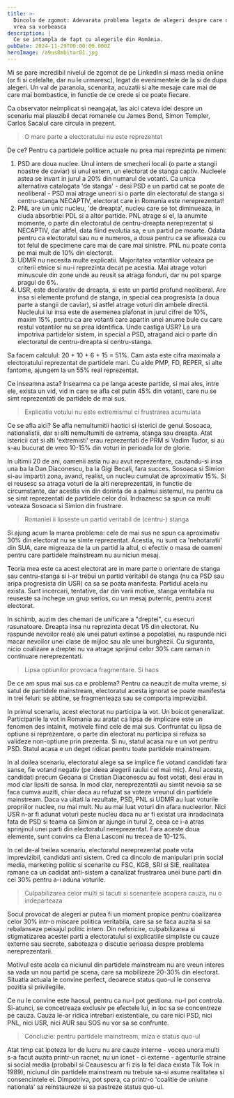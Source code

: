 ```yaml
---
title: >-
  Dincolo de zgomot: Adevarata problema legata de alegeri despre care nimeni nu
  vrea sa vorbeasca
description: |
  Ce se intampla de fapt cu alegerile din România.
pubDate: 2024-11-29T00:00:00.000Z
heroImage: /a9us8mbitar81.jpg
---
```


Mi se pare incredibil nivelul de zgomot de pe LinkedIn si mass media online (or fi si celelalte, dar nu le urmaresc), legat de evenimentele de la si de dupa alegeri. Un val de paranoia, scenarita, acuzatii si alte mesaje care mai de care mai bombastice, in functie de ce crede si ce poate fiecare.

Ca observator neimplicat si neangajat, las aici cateva idei despre un scenariu mai plauzibil decat romanele cu James Bond, Simon Templer, Carlos Sacalul care circula in prezent.

> O mare parte a electoratului nu este reprezentat

De ce? Pentru ca partidele politice actuale nu prea mai reprezinta pe nimeni:

1. PSD are doua nuclee. Unul intern de smecheri locali (o parte a stangii noastre de caviar) si unul extern, un electorat de stanga captiv. Nucleele astea se invart in jurul a 20% din numarul de votanti. Ca unica alternativa catalogata 'de stanga' - desi PSD e un partid cat se poate de neoliberal - PSD mai atrage uneori si o parte din electoratul de stanga si centru-stanga NECAPTIV, electorat care in Romania este nereprezentat!
2. PNL are un unic nucleu, 'de dreapta', nucleu care se tot diminueaza, in ciuda absorbtiei PDL si a altor partide. PNL atrage si el, la anumite momente, o parte din electoratul de centru-dreapta nereprezentat si NECAPTIV, dar altfel, data fiind evolutia sa, e un partid pe moarte. Odata pentru ca electoratul sau nu e numeros, a doua pentru ca se afiseaza cu tot felul de specimene care mai de care mai sinistre. PNL nu poate conta pe mai mult de 10% din electorat.
3. UDMR nu necesita multe explicatii. Majoritatea votantilor voteaza pe criterii etnice si nu-i reprezinta decat pe acestia. Mai atrage voturi minuscule din zone unde au reusit sa atraga fonduri, dar nu pot sparge pragul de 6%.
4. USR, este declarativ de dreapta, si este un partid profund neoliberal. Are insa si elemente profund de stanga, in special cea progresista (a doua parte a stangii de caviar), si astfel atrage voturi din ambele directii. Nucleului lui insa este de asemenea plafonat in jurul cifrei de 10%, maxim 15%, pentru ca are votanti care apartin unei anume bule cu care restul votantilor nu se prea identifica. Unde castiga USR? La ura impotriva partidelor sistem, in special a PSD, atragand aici o parte din electoratul de centru-dreapta si centru-stanga.

Sa facem calculul: 20 + 10 + 6 + 15 = 51%. Cam asta este cifra maximala a electoratului reprezentat de partidele mari. Cu alde PMP, FD, REPER, si alte fantome, ajungem la un 55% real reprezentat.

Ce inseamna asta? Inseamna ca pe langa aceste partide, si mai ales, intre ele, exista un vid, vid in care se afla cel putin 45% din votanti, care nu se simt reprezentati de partidele de mai sus.

> Explicatia votului nu este extremismul ci frustrarea acumulata

Ce se afla aici? Se afla nemultumitii haotici si isterici de genul Sosoaca, nationalistii, dar si alti nemultumiti de extrema, stanga sau dreapta. Atat istericii cat si alti 'extremisti' erau reprezentati de PRM si Vadim Tudor, si au s-au bucurat de vreo 10-15% din voturi in perioada lor de glorie.

In ultimii 20 de ani, oamenii astia nu au avut reprezentare, cautandu-si insa una ba la Dan Diaconescu, ba la Gigi Becali, fara succes. Sosoaca si Simion si-au impartit zona, avand, realist, un nucleu cumulat de aproximativ 15%. Si ei reusesc sa atraga voturi de la alti nereprezentati, in functie de circumstante, dar acestia vin din dorinta de a palmui sistemul, nu pentru ca se simt reprezentati de partidele celor doi. Indraznesc sa spun ca multi voteaza Sosoaca si Simion din frustrare.

> Romaniei ii lipseste un partid veritabil de (centru-) stanga

Si ajung acum la marea problema: cele de mai sus ne spun ca aproximativ 30% din electorat nu se simte reprezentat. Acestia, nu sunt ca 'nehotaratii' din SUA, care migreaza de la un partid la altul, ci efectiv o masa de oameni pentru care partidele mainstream nu au niciun mesaj.

Teoria mea este ca acest electorat are in mare parte o orientare de stanga sau centru-stanga si i-ar trebui un partid veritabil de stanga (nu ca PSD sau aripa progresista din USR) ca sa se poata manifesta. Partidul acela nu exista. Sunt incercari, tentative, dar din varii motive, stanga veritabila nu reuseste sa inchege un grup serios, cu un mesaj puternic, pentru acest electorat.

In schimb, auzim des chemari de unificare a "dreptei", cu esecuri rasunatoare. Dreapta insa nu reprezinta decat 1/5 din electorat. Nu raspunde nevoilor reale ale unei paturi extinse a popolatiei, nu raspunde nici macar nevoilor unei clase de mijloc sau ale unei burghezii. Cu siguranta, nicio coalizare a dreptei nu va atrage sprijinul celor 30% care raman in continuare nereprezentati.

> Lipsa optiunilor provoaca fragmentare. Si haos

De ce am spus mai sus ca e problema? Pentru ca neauzit de multa vreme, si satul de partidele mainstream, electoratul acesta ignorat se poate manifesta in trei feluri: se abtine, se fragmenteaza sau se comporta imprevizibil.

In primul scenariu, acest electorat nu participa la vot. Un boicot generalizat. Participarile la vot in Romania au aratat ca lipsa de implicare este un fenomen des intalnit, motivele fiind cele de mai sus. Confruntat cu lipsa de optiune si reprezentare, o parte din electorat nu participa si refuza sa valideze non-optiune prin prezenta. Si nu, statul acasa nu e un vot pentru PSD. Statul acasa e un deget ridicat pentru toate partidele mainstream.

In al doilea scenariu, electoratul alege sa se implice fie votand candidati fara sanse, fie votand negativ (pe ideea alegerii raului cel mai mic). Anul acesta, candidati precum Geoana si Cristian Diaconescu au fost votati, desi erau in mod clar lipsiti de sansa. In mod clar, nereprezentatii au simtit nevoia sa se faca cumva auziti, chiar daca au refuzat sa voteze vreunul din partidele mainstream. Daca va uitati la rezultate, PSD, PNL si UDMR au luat voturile propriilor nuclee, nu mai mult. Nu au mai luat voturi din afara nucleerlor. Nici USR n-ar fi adunat voturi peste nucleu daca nu ar fi existat ura inradacinata fata de PSD si teama ca Simion ar ajunge in turul 2, ceea ce i-a atras sprinjinul unei parti din electoratul nereprezentat. Fara aceste doua elemente, sunt convins ca Elena Lasconi nu trecea de 10-12%.

In cel de-al treilea scenariu, electoratul nereprezentat poate vota imprevizibil, candidati anti sistem. Cred ca dincolo de manipulari prin social media, marketing politic si scenarite cu FSC, KGB, SRI si SIE, realitatea ramane ca un cadidat anti-sistem a canalizat frustrarea unei bune parti din cei 30% pentru a-i aduna voturile.

> Culpabilizarea celor multi si tacuti si scenaritele acopera cauza, nu o indeparteaza

Socul provocat de alegeri ar putea fi un moment propice pentru coalizarea celor 30% intr-o miscare politica veritabila, care sa se faca auzita si sa rebalanseze peisajul politic intern. Din nefericire, culpabilizarea si stigmatizarea acestei parti a electoratului si explicatiile simpliste cu cauze externe sau secrete, saboteaza o discutie serioasa despre problema nereprezentarii.

Motivul este acela ca niciunul din partidele mainstream nu are vreun interes sa vada un nou partid pe scena, care sa mobilizeze 20-30% din electorat. Situatia actuala le convine perfect, deoarece status quo-ul le conserva pozitia si privilegiile.

Ce nu le convine este haosul, pentru ca nu-l pot gestiona. nu-l pot controla. Si-atunci, se concetreaza exclusiv pe efectele lui, in loc sa se concentreze pe cauza. Cauza le-ar ridica intrebari existentiale, cu care nici PSD, nici PNL, nici USR, nici AUR sau SOS nu vor sa se confrunte.

> Concluzie: pentru partidele mainstream, miza e status quo-ul

Atat timp cat ipoteza lor de lucru nu are cauze interne - vocea unora multi s-a facut auzita printr-un racnet, nu un icnet - ci externe - agenturile straine si social media (probabil si Ceausescu ar fi zis la fel daca exista Tik Tok in 1989), niciunul din partidele mainstream nu trebuie sa-si asume realitatea si consencintele ei. Dimpotriva, pot spera, ca printr-o 'coalitie de uniune nationala' sa reinstaureze si sa pastreze status quo-ul.
